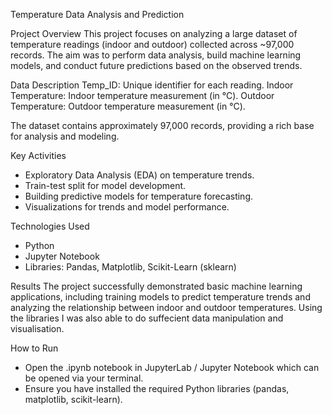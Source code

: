 Temperature Data Analysis and Prediction

Project Overview
This project focuses on analyzing a large dataset of temperature readings (indoor and outdoor) collected across ~97,000 records.
The aim was to perform data analysis, build machine learning models, and conduct future predictions based on the observed trends.

Data Description
Temp_ID: Unique identifier for each reading.
Indoor Temperature: Indoor temperature measurement (in °C).
Outdoor Temperature: Outdoor temperature measurement (in °C).

The dataset contains approximately 97,000 records, providing a rich base for analysis and modeling.

Key Activities
- Exploratory Data Analysis (EDA) on temperature trends.
- Train-test split for model development.
- Building predictive models for temperature forecasting.
- Visualizations for trends and model performance.

Technologies Used
- Python
- Jupyter Notebook
- Libraries: Pandas, Matplotlib, Scikit-Learn (sklearn)

Results
The project successfully demonstrated basic machine learning applications, including training models to predict temperature trends and analyzing the relationship between indoor and outdoor temperatures. Using the libraries I was also able to do suffecient data manipulation and visualisation. 

How to Run
- Open the .ipynb notebook in JupyterLab / Jupyter Notebook which can be opened via your terminal.
- Ensure you have installed the required Python libraries (pandas, matplotlib, scikit-learn).
